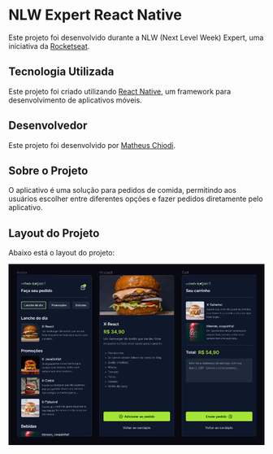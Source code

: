 # NLW Expert React Native

Este projeto foi desenvolvido durante a NLW (Next Level Week) Expert, uma iniciativa da [Rocketseat](https://rocketseat.com.br/).

## Tecnologia Utilizada

Este projeto foi criado utilizando [React Native](https://reactnative.dev/), um framework para desenvolvimento de aplicativos móveis.

## Desenvolvedor

Este projeto foi desenvolvido por [Matheus Chiodi](https://github.com/seu-usuario).

## Sobre o Projeto

O aplicativo é uma solução para pedidos de comida, permitindo aos usuários escolher entre diferentes opções e fazer pedidos diretamente pelo aplicativo.

## Layout do Projeto

Abaixo está o layout do projeto:

![Layout do Projeto](layout/base.png)

